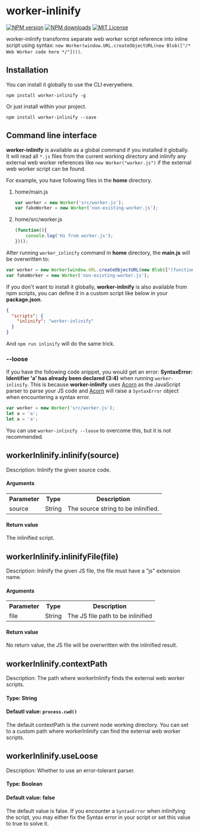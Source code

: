 worker-inlinify
==========
[![NPM version](https://img.shields.io/npm/v/worker-inlinify.svg?style=flat)](https://www.npmjs.com/package/worker-inlinify) [![NPM downloads](http://img.shields.io/npm/dm/worker-inlinify.svg?style=flat)](https://www.npmjs.com/package/worker-inlinify) [![MIT License](http://img.shields.io/badge/license-MIT-blue.svg?style=flat)](LICENSE)

worker-inlinify transforms separate web worker script reference into inline script using syntax: `new Worker(window.URL.createObjectURL(new Blob(["/* Web Worker code here */"])))`.

## Installation
You can install it globally to use the CLI everywhere.
```
npm install worker-inlinify -g
```

Or just install within your project.
```
npm install worker-inlinify --save
```

## Command line interface
__worker-inlinify__ is available as a global command if you installed it globally. It will read all `*.js` files from the current working directory and inlinify any external web worker references like `new Worker("worker.js")` if the external web worker script can be found.

For example, you have following files in the __home__ directory.

1. home/main.js
   ```javascript
   var worker = new Worker('src/worker.js');
   var fakeWorker = new Worker('non-existing-worker.js');
   ```

2. home/src/worker.js
   ```javascript
   (function(){
       console.log('Hi from worker.js');
   })();
   
   ```

After running `worker_inlinify` command in __home__ directory, the __main.js__ will be overwritten to:

```javascript
var worker = new Worker(window.URL.createObjectURL(new Blob(["(function(){\r\n    console.log(\'Hi from worker.js\');\r\n})();"])));
var fakeWorker = new Worker('non-existing-worker.js');
```

If you don't want to install it globally, __worker-inlinify__ is also available from npm scripts, you can define it in a custom script like below in your __package.json__.

```json
{
  "scripts": {
    "inlinify": "worker-inlinify"
  }
}
```

And  `npm run inlinify` will do the same trick.

### --loose
If you have the following code snippet, you would get an error: __SyntaxError: Identifier 'a' has already been declared (3:4)__ when running `worker-inlinify`. This is because __worker-inlinify__ uses [Acorn](https://github.com/acornjs/acorn) as the JavaScript parser to parse your JS code and [Acorn](https://github.com/acornjs/acorn) will raise a `SyntaxError` object when encountering a syntax error. 
```javascript
var worker = new Worker('src/worker.js');
let a = 'a';
let a = 'a';
```
You can use `worker-inlinify --loose` to overcome this, but it is not recommended.

## workerInlinify.inlinify(source)
Description: Inlinify the given source code.

#### Arguments
<table>
    <tr>
        <th>Parameter</th>
        <th>Type</th>
        <th>Description</th>
    </tr>
    <tr>
        <td>source</td>
        <td>String</td>
        <td>The source string to be inlinified.</td>
    </tr>
</table>

#### Return value
The inlinified script.

## workerInlinify.inlinifyFile(file)
Description: Inlinify the given JS file, the file must have a "js" extension name.

#### Arguments
<table>
    <tr>
        <th>Parameter</th>
        <th>Type</th>
        <th>Description</th>
    </tr>
    <tr>
        <td>file</td>
        <td>String</td>
        <td>The JS file path to be inlinified</td>
    </tr>
</table>

#### Return value
No return value, the JS file will be overwritten with the inlinified result.

## workerInlinify.contextPath
Description: The path where workerInlinify finds the external web worker scripts.
#### Type: String
#### Defautl value: `process.cwd()`
The default contextPath is the current node working directory. You can set to a custom path where workerInlinify can find the external web worker scripts.

## workerInlinify.useLoose
Description: Whether to use an error-tolerant parser.
#### Type: Boolean
#### Default value: false
The default value is false. If you encounter a `SyntaxError` when inlinifying the script, you may either fix the Syntax error in your script or set this value to true to solve it.